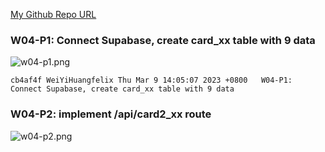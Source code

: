 [My Github Repo URL](https://github.com/WeiYiHuangfelix/1112_WP2_DEMO_26)

### W04-P1: Connect Supabase, create card_xx table with 9 data

![w04-p1.png](https://boadkpezbkrextxfzgiw.supabase.co/storage/v1/object/public/demo-26/md_img/w04-p1.png)
```
cb4af4f WeiYiHuangfelix Thu Mar 9 14:05:07 2023 +0800   W04-P1: Connect Supabase, create card_xx table with 9 data
```

### W04-P2: implement /api/card2_xx route

![w04-p2.png]()